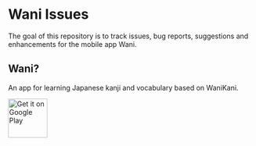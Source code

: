 # Wani Issues
The goal of this repository is to track issues, bug reports, suggestions and enhancements for the mobile app Wani.

## Wani?
An app for learning Japanese kanji and vocabulary based on WaniKani.

[<img src="https://play.google.com/intl/en_us/badges/images/generic/en-play-badge.png"
alt="Get it on Google Play"
height="80">](https://play.google.com/store/apps/details?id=com.codejockie.wani.internal)  
